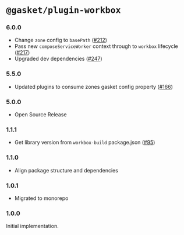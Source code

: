 # `@gasket/plugin-workbox`

### 6.0.0

- Change `zone` config to `basePath` ([#212])
- Pass new `composeServiceWorker` context through to `workbox` lifecycle ([#217])
- Upgraded dev dependencies ([#247])

### 5.5.0

- Updated plugins to consume zones gasket config property ([#166])

### 5.0.0

- Open Source Release

### 1.1.1

- Get library version from `workbox-build` package.json ([#95])

### 1.1.0

- Align package structure and dependencies

### 1.0.1

- Migrated to monorepo

### 1.0.0

 Initial implementation.


[#95]:https://github.com/godaddy/gasket/pull/95
[#166]: https://github.com/godaddy/gasket/pull/166
[#212]: https://github.com/godaddy/gasket/pull/212\
[#217]: https://github.com/godaddy/gasket/pull/217
[#247]: https://github.com/godaddy/gasket/pull/247
